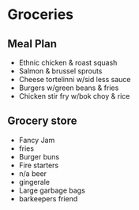 # Groceries

## Meal Plan

- Ethnic chicken & roast squash
- Salmon & brussel sprouts
- Cheese tortelinni w/sid less sauce
- Burgers w/green beans & fries
- Chicken stir fry w/bok choy & rice

## Grocery store

- Fancy Jam
- fries
- Burger buns
- Fire starters
- n/a beer
- gingerale
- Large garbage bags
- barkeepers friend
